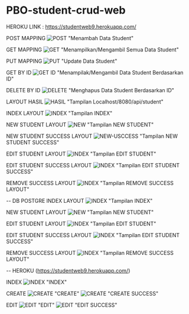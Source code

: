 # PBO-student-crud-web

HEROKU LINK : https://studentweb9.herokuapp.com/

POST MAPPING
![POST](img/PostMapping.png) "Menambah Data Student"

GET MAPPING
![GET](img/GetMapping.png) "Menampilkan/Mengambil Semua Data Student"

PUT MAPPING
![PUT](img/UpdateStudentByID.png) "Update Data Student"

GET BY ID
![GET ID](img/GetStudentByID.png) "Menampilak/Mengambil Data Student Berdasarkan ID"

DELETE BY ID
![DELETE](img/DeleteStudentByID.png) "Menghapus Data Student Berdasarkan ID"

LAYOUT HASIL
![HASIL](img/LayoutHasil.png) "Tampilan Localhost/8080/api/student"

INDEX LAYOUT
![INDEX](img/index.png) "Tampilan INDEX"

NEW STUDENT LAYOUT
![NEW](img/new.png) "Tampilan NEW STUDENT"

NEW STUDENT SUCCESS LAYOUT
![NEW-USCCESS](img/new-success.png) "Tampilan NEW STUDENT SUCCESS"

EDIT STUDENT LAYOUT
![INDEX](img/edit-form.png) "Tampilan EDIT STUDENT"

EDIT STUDENT SUCCESS LAYOUT
![INDEX](img/edit-success.png) "Tampilan EDIT STUDENT SUCCESS"

REMOVE SUCCESS LAYOUT
![INDEX](img/remove-success.png) "Tampilan REMOVE SUCCESS LAYOUT"

-- DB POSTGRE
INDEX LAYOUT
![INDEX](img/3-Awalan_postgresql.png) "Tampilan INDEX"

NEW STUDENT LAYOUT
![NEW](img/3-add_postgresql.png) "Tampilan NEW STUDENT"

EDIT STUDENT LAYOUT
![INDEX](img/3-edit_postgresql.png) "Tampilan EDIT STUDENT"

EDIT STUDENT SUCCESS LAYOUT
![INDEX](img/3-editSuccess_postgresql.png) "Tampilan EDIT STUDENT SUCCESS"

REMOVE SUCCESS LAYOUT
![INDEX](img/3-RemoveSuccess.png) "Tampilan REMOVE SUCCESS LAYOUT"


-- HEROKU (https://studentweb9.herokuapp.com/)

INDEX
![INDEX](img/heroku-awal.png) "INDEX"

CREATE
![CREATE](img/heroku-create.png) "CREATE"
![CREATE](img/heroku-create-succ.png) "CREATE SUCCESS"

EDIT
![EDIT](img/heroku-edit.png) "EDIT"
![EDIT](img/heroku-edit-succ.png) "EDIT SUCCESS"